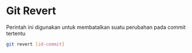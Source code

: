 # Git Revert

Perintah ini digunakan untuk membatalkan suatu perubahan pada commit tertentu

```bash
git revert [id-commit]
```